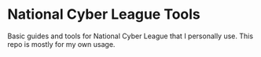 # National Cyber League Tools

Basic guides and tools for National Cyber League that I personally use. This repo is mostly for my own usage.
